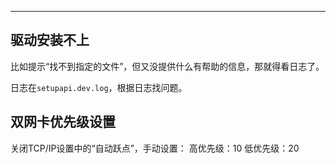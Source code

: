 
---

## 驱动安装不上

比如提示“找不到指定的文件”，但又没提供什么有帮助的信息，那就得看日志了。

日志在`setupapi.dev.log`，根据日志找问题。


## 双网卡优先级设置


关闭TCP/IP设置中的“自动跃点”，手动设置：
高优先级：10
低优先级：20